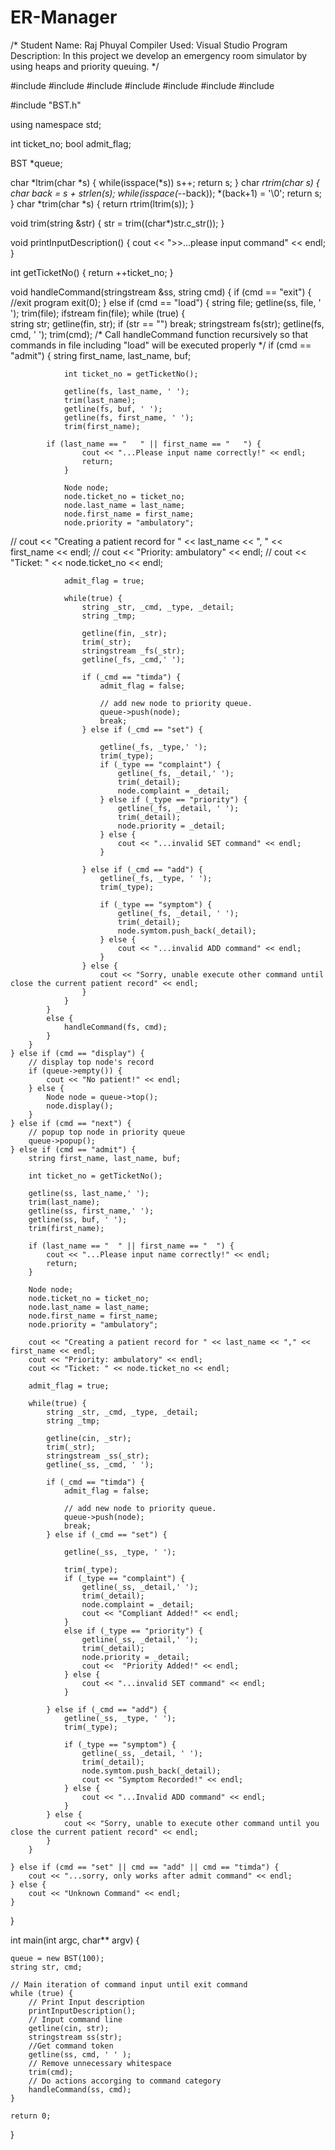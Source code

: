 # ER-Manager
/*
Student Name: Raj Phuyal 
Compiler Used: Visual Studio
Program Description: In this project we develop an emergency room simulator by using heaps and priority queuing.
*/

#include <iostream>
#include <sstream>
#include <string>
#include <cstring>
#include <algorithm>
#include <fstream>
#include <vector>

#include "BST.h"

using namespace std;

int ticket_no;
bool admit_flag;

BST *queue;

char *ltrim(char *s) {
    while(isspace(*s)) s++;
    return s;
}
char *rtrim(char *s) {
    char* back = s + strlen(s);
    while(isspace(*--back));
    *(back+1) = '\0';
    return s;
}
char *trim(char *s) {
    return rtrim(ltrim(s)); 
}

void trim(string &str) {
	str = trim((char*)str.c_str());
}

void printInputDescription() {
	cout << ">>...please input command" << endl;
}

int getTicketNo() {
	return ++ticket_no;
}

void handleCommand(stringstream &ss, string cmd) {
	if (cmd == "exit") {
		//exit program
		exit(0);
	} else if (cmd == "load") {
		string file;
		getline(ss, file, ' ');
		trim(file);
		ifstream fin(file);
		while (true) {				
			string str;
			getline(fin, str);
			if (str == "") break;
			stringstream fs(str);
			getline(fs, cmd, ' ');
			trim(cmd);
			/* Call handleCommand function recursively so that
			commands in file including "load" will be executed properly */
			if (cmd == "admit") {
				string first_name, last_name, buf;
		
				int ticket_no = getTicketNo();
				
				getline(fs, last_name, ' ');
				trim(last_name);
				getline(fs, buf, ' ');
				getline(fs, first_name, ' ');
				trim(first_name);
				 
			if (last_name == "   " || first_name == "   ") {
					cout << "...Please input name correctly!" << endl;
					return;
				}
				
				Node node;
				node.ticket_no = ticket_no;
				node.last_name = last_name;
				node.first_name = first_name;
				node.priority = "ambulatory";
				
//			cout << "Creating a patient record for " << last_name << ", " << first_name << endl;
//				cout << "Priority: ambulatory" << endl;
//				cout << "Ticket: " << node.ticket_no << endl;
				
				admit_flag = true;
				
				while(true) {
					string _str, _cmd, _type, _detail;
					string _tmp;
					
					getline(fin, _str);
					trim(_str);
					stringstream _fs(_str);
					getline(_fs, _cmd,' ');
			
					if (_cmd == "timda") {
						admit_flag = false;
						
						// add new node to priority queue.
						queue->push(node);
						break;
					} else if (_cmd == "set") {
						
						getline(_fs, _type,' ');
						trim(_type);
						if (_type == "complaint") {
							getline(_fs, _detail,' ');
							trim(_detail);
							node.complaint = _detail;
						} else if (_type == "priority") {
							getline(_fs, _detail, ' ');
							trim(_detail);
							node.priority = _detail;
						} else {
							cout << "...invalid SET command" << endl;
						}
						
					} else if (_cmd == "add") {
						getline(_fs, _type, ' ');
						trim(_type);
						
						if (_type == "symptom") {
							getline(_fs, _detail, ' ');
							trim(_detail);
							node.symtom.push_back(_detail);
						} else {
							cout << "...invalid ADD command" << endl;
						}
					} else {
						cout << "Sorry, unable execute other command until close the current patient record" << endl;
					}
				}
			}
			else {
				handleCommand(fs, cmd);
			}
		}
	} else if (cmd == "display") {
		// display top node's record 
		if (queue->empty()) {
			cout << "No patient!" << endl;
		} else {
			Node node = queue->top();
			node.display();		
		}
	} else if (cmd == "next") {
		// popup top node in priority queue
		queue->popup();	
	} else if (cmd == "admit") {
		string first_name, last_name, buf;
		
		int ticket_no = getTicketNo();
		
		getline(ss, last_name,' ');
		trim(last_name);
		getline(ss, first_name,' ');
		getline(ss, buf, ' ');
		trim(first_name);
		
		if (last_name == "  " || first_name == "  ") {
			cout << "...Please input name correctly!" << endl;
			return;
		}
		
		Node node;
		node.ticket_no = ticket_no;
		node.last_name = last_name;
		node.first_name = first_name;
		node.priority = "ambulatory";
		
		cout << "Creating a patient record for " << last_name << "," << first_name << endl;
		cout << "Priority: ambulatory" << endl;
		cout << "Ticket: " << node.ticket_no << endl;
		
		admit_flag = true;
		
		while(true) {
			string _str, _cmd, _type, _detail;
			string _tmp;
			
			getline(cin, _str);
			trim(_str);
			stringstream _ss(_str);
			getline(_ss, _cmd, ' ');
	
			if (_cmd == "timda") {
				admit_flag = false;
				
				// add new node to priority queue.
				queue->push(node);
				break;
			} else if (_cmd == "set") {
				
				getline(_ss, _type, ' ');
			
				trim(_type);
				if (_type == "complaint") {
					getline(_ss, _detail,' ');
					trim(_detail);
					node.complaint = _detail;
					cout << "Compliant Added!" << endl;
				}
				else if (_type == "priority") {
					getline(_ss, _detail,' ');
					trim(_detail);
					node.priority = _detail;
					cout <<  "Priority Added!" << endl;
				} else {
					cout << "...invalid SET command" << endl;
				}
				
			} else if (_cmd == "add") {
				getline(_ss, _type, ' ');
				trim(_type);
				
				if (_type == "symptom") {
					getline(_ss, _detail, ' ');
					trim(_detail);
					node.symtom.push_back(_detail);
					cout << "Symptom Recorded!" << endl;
				} else {
					cout << "...Invalid ADD command" << endl;
				}
			} else {
				cout << "Sorry, unable to execute other command until you close the current patient record" << endl;
			}			
		}
		
	} else if (cmd == "set" || cmd == "add" || cmd == "timda") {
		cout << "...sorry, only works after admit command" << endl;
	} else {
		cout << "Unknown Command" << endl;
	}
}

int main(int argc, char** argv) {
	
	queue = new BST(100);	
	string str, cmd;
	
	// Main iteration of command input until exit command
	while (true) {
		// Print Input description
		printInputDescription();
		// Input command line
		getline(cin, str);
		stringstream ss(str);
		//Get command token
		getline(ss, cmd, ' ' );
		// Remove unnecessary whitespace
		trim(cmd);
		// Do actions accorging to command category
		handleCommand(ss, cmd);
	}
	
	return 0;
}
